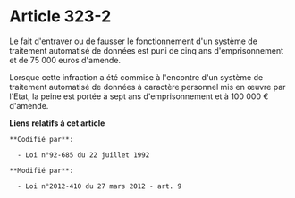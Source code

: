 # Article 323-2

Le fait d'entraver ou de fausser le fonctionnement d'un système de traitement automatisé de données est puni de cinq ans
d'emprisonnement et de 75 000 euros d'amende.

Lorsque cette infraction a été commise à l'encontre d'un système de traitement automatisé de données à caractère personnel
mis en œuvre par l'Etat, la peine est portée à sept ans d'emprisonnement et à 100 000 € d'amende.

**Liens relatifs à cet article**

	**Codifié par**:

	  - Loi n°92-685 du 22 juillet 1992

	**Modifié par**:

	  - Loi n°2012-410 du 27 mars 2012 - art. 9
